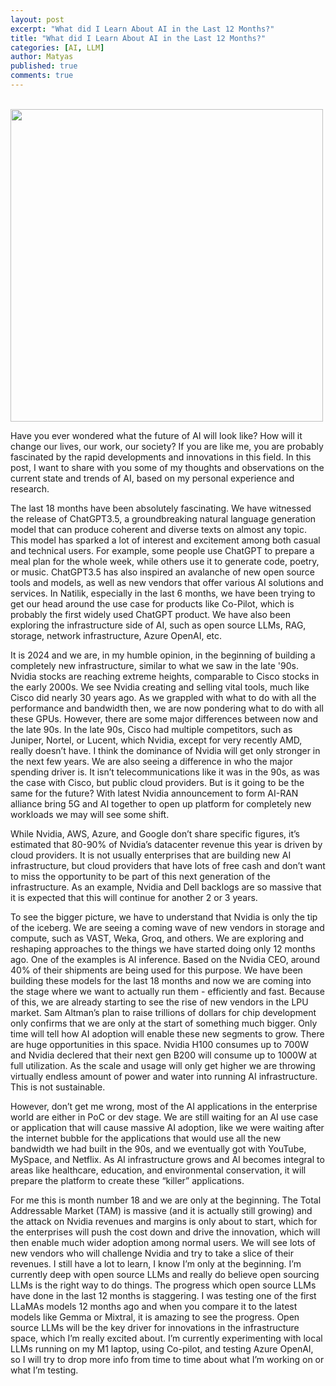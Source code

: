 ```yaml
---
layout: post
excerpt: "What did I Learn About AI in the Last 12 Months?"
title: "What did I Learn About AI in the Last 12 Months?"
categories: [AI, LLM]
author: Matyas
published: true
comments: true
---
```


&nbsp;
<img src="../../img/2024-03-19-what-did-i-learn-ai-last-12-months/llama.jpeg"
     alt="" width="500" align="center" />

Have you ever wondered what the future of AI will look like? How will it change our lives, our work, our society? If you are like me, you are probably fascinated by the rapid developments and innovations in this field. In this post, I want to share with you some of my thoughts and observations on the current state and trends of AI, based on my personal experience and research.

The last 18 months have been absolutely fascinating. We have witnessed the release of ChatGPT3.5, a groundbreaking natural language generation model that can produce coherent and diverse texts on almost any topic. This model has sparked a lot of interest and excitement among both casual and technical users. For example, some people use ChatGPT to prepare a meal plan for the whole week, while others use it to generate code, poetry, or music. ChatGPT3.5 has also inspired an avalanche of new open source tools and models, as well as new vendors that offer various AI solutions and services. In Natilik, especially in the last 6 months, we have been trying to get our head around the use case for products like Co-Pilot, which is probably the first widely used ChatGPT product. We have also been exploring the infrastructure side of AI, such as open source LLMs, RAG, storage, network infrastructure, Azure OpenAI, etc.

It is 2024 and we are, in my humble opinion, in the beginning of building a completely new infrastructure, similar to what we saw in the late '90s. Nvidia stocks are reaching extreme heights, comparable to Cisco stocks in the early 2000s. We see Nvidia creating and selling vital tools, much like Cisco did nearly 30 years ago. As we grappled with what to do with all the performance and bandwidth then, we are now pondering what to do with all these GPUs. However, there are some major differences between now and the late 90s. In the late 90s, Cisco had multiple competitors, such as Juniper, Nortel, or Lucent, which Nvidia, except for very recently AMD, really doesn’t have. I think the dominance of Nvidia will get only stronger in the next few years. We are also seeing a difference in who the major spending driver is. It isn’t telecommunications like it was in the 90s, as was the case with Cisco, but public cloud providers. But is it going to be the same for the future? With latest Nvidia announcement to form AI-RAN alliance bring 5G and AI together to open up platform for completely new workloads we may will see some shift.

While Nvidia, AWS, Azure, and Google don’t share specific figures, it’s estimated that 80-90% of Nvidia’s datacenter revenue this year is driven by cloud providers. It is not usually enterprises that are building new AI infrastructure, but cloud providers that have lots of free cash and don’t want to miss the opportunity to be part of this next generation of the infrastructure. As an example, Nvidia and Dell backlogs are so massive that it is expected that this will continue for another 2 or 3 years.

To see the bigger picture, we have to understand that Nvidia is only the tip of the iceberg. We are seeing a coming wave of new vendors in storage and compute, such as VAST, Weka, Groq, and others. We are exploring and reshaping approaches to the things we have started doing only 12 months ago. One of the examples is AI inference. Based on the Nvidia CEO, around 40% of their shipments are being used for this purpose. We have been building these models for the last 18 months and now we are coming into the stage where we want to actually run them - efficiently and fast. Because of this, we are already starting to see the rise of new vendors in the LPU market. Sam Altman’s plan to raise trillions of dollars for chip development only confirms that we are only at the start of something much bigger. Only time will tell how AI adoption will enable these new segments to grow. There are huge opportunities in this space. Nvidia H100 consumes up to 700W and Nvidia declered that their next gen B200 will consume up to 1000W at full utilization. As the scale and usage will only get higher we are throwing virtually endless amount of power and water into running AI infrastructure. This is not sustainable.

However, don’t get me wrong, most of the AI applications in the enterprise world are either in PoC or dev stage. We are still waiting for an AI use case or application that will cause massive AI adoption, like we were waiting after the internet bubble for the applications that would use all the new bandwidth we had built in the 90s, and we eventually got with YouTube, MySpace, and Netflix. As AI infrastructure grows and AI becomes integral to areas like healthcare, education, and environmental conservation, it will prepare the platform to create these “killer” applications.

For me this is month number 18 and we are only at the beginning. The Total Addressable Market (TAM) is massive (and it is actually still growing) and the attack on Nvidia revenues and margins is only about to start, which for the enterprises will push the cost down and drive the innovation, which will then enable much wider adoption among normal users. We will see lots of new vendors who will challenge Nvidia and try to take a slice of their revenues.
I still have a lot to learn, I know I’m only at the beginning. I’m currently deep with open source LLMs and really do believe open sourcing LLMs is the right way to do things. The progress which open source LLMs have done in the last 12 months is staggering. I was testing one of the first LLaMAs models 12 months ago and when you compare it to the latest models like Gemma or Mixtral, it is amazing to see the progress. Open source LLMs will be the key driver for innovations in the infrastructure space, which I’m really excited about. I’m currently experimenting with local LLMs running on my M1 laptop, using Co-pilot, and testing Azure OpenAI, so I will try to drop more info from time to time about what I’m working on or what I’m testing.
